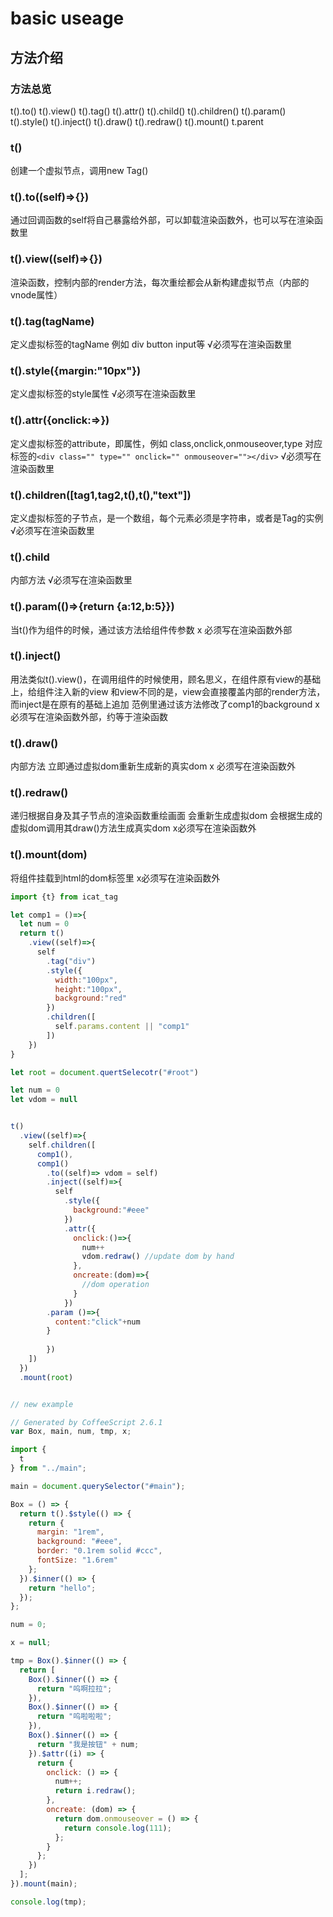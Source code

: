 # basic useage

## 方法介绍
### 方法总览
t().to()
t().view()
t().tag()
t().attr()
t().child()
t().children()
t().param()
t().style()
t().inject()
t().draw()
t().redraw()
t().mount()
t.parent
### t()
创建一个虚拟节点，调用new Tag()
### t().to((self)=>{})
通过回调函数的self将自己暴露给外部，可以卸载渲染函数外，也可以写在渲染函数里
### t().view((self)=>{})
渲染函数，控制内部的render方法，每次重绘都会从新构建虚拟节点（内部的vnode属性）
### t().tag(tagName)
定义虚拟标签的tagName 例如 div button input等
√必须写在渲染函数里
### t().style({margin:"10px"})
定义虚拟标签的style属性
√必须写在渲染函数里
### t().attr({onclick:=>})
定义虚拟标签的attribute，即属性，例如 class,onclick,onmouseover,type
对应标签的`<div class="" type="" onclick="" onmouseover=""></div>`
√必须写在渲染函数里
### t().children([tag1,tag2,t(),t(),"text"])
定义虚拟标签的子节点，是一个数组，每个元素必须是字符串，或者是Tag的实例
√必须写在渲染函数里
### t().child
内部方法
√必须写在渲染函数里
### t().param(()=>{return {a:12,b:5}})
当t()作为组件的时候，通过该方法给组件传参数
x 必须写在渲染函数外部
### t().inject()
用法类似t().view()，在调用组件的时候使用，顾名思义，在组件原有view的基础上，给组件注入新的view
和view不同的是，view会直接覆盖内部的render方法，而inject是在原有的基础上追加
范例里通过该方法修改了comp1的background
x 必须写在渲染函数外部，约等于渲染函数
### t().draw()
内部方法 立即通过虚拟dom重新生成新的真实dom
x 必须写在渲染函数外
### t().redraw()
递归根据自身及其子节点的渲染函数重绘画面
会重新生成虚拟dom
会根据生成的虚拟dom调用其draw()方法生成真实dom
x必须写在渲染函数外
### t().mount(dom)
将组件挂载到html的dom标签里
x必须写在渲染函数外



```javascript
import {t} from icat_tag

let comp1 = ()=>{
  let num = 0
  return t()
    .view((self)=>{
      self
        .tag("div")
        .style({
          width:"100px",
          height:"100px",
          background:"red"
        })
        .children([
          self.params.content || "comp1"
        ])
    })
}

let root = document.quertSelecotr("#root")

let num = 0
let vdom = null


t()
  .view((self)=>{
    self.children([
      comp1(),
      comp1()
        .to((self)=> vdom = self)
        .inject((self)=>{
          self
            .style({
              background:"#eee"
            })
            .attr({
              onclick:()=>{
                num++
                vdom.redraw() //update dom by hand
              },
              oncreate:(dom)=>{
                //dom operation
              }
            })
        .param ()=>{
          content:"click"+num
        }
          
        })
    ])
  })
  .mount(root)


// new example

// Generated by CoffeeScript 2.6.1
var Box, main, num, tmp, x;

import {
  t
} from "../main";

main = document.querySelector("#main");

Box = () => {
  return t().$style(() => {
    return {
      margin: "1rem",
      background: "#eee",
      border: "0.1rem solid #ccc",
      fontSize: "1.6rem"
    };
  }).$inner(() => {
    return "hello";
  });
};

num = 0;

x = null;

tmp = Box().$inner(() => {
  return [
    Box().$inner(() => {
      return "呜啊拉拉";
    }),
    Box().$inner(() => {
      return "呜啦啦啦";
    }),
    Box().$inner(() => {
      return "我是按钮" + num;
    }).$attr((i) => {
      return {
        onclick: () => {
          num++;
          return i.redraw();
        },
        oncreate: (dom) => {
          return dom.onmouseover = () => {
            return console.log(111);
          };
        }
      };
    })
  ];
}).mount(main);

console.log(tmp);


```